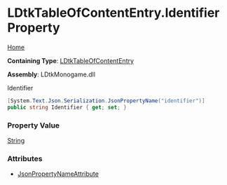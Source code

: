 # LDtkTableOfContentEntry\.Identifier Property

[Home](../../../README.md)

**Containing Type**: [LDtkTableOfContentEntry](../README.md)

**Assembly**: LDtkMonogame\.dll

  
 Identifier 

```csharp
[System.Text.Json.Serialization.JsonPropertyName("identifier")]
public string Identifier { get; set; }
```

### Property Value

[String](https://docs.microsoft.com/en-us/dotnet/api/system.string)

### Attributes

* [JsonPropertyNameAttribute](https://docs.microsoft.com/en-us/dotnet/api/system.text.json.serialization.jsonpropertynameattribute)

